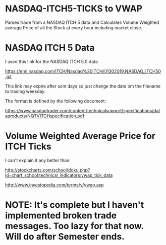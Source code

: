 # NASDAQ-ITCH5-TICKS to VWAP 
Parses trade from a NASDAQ ITCH 5 data and Calculates Volume Weighted average Price of all the Stock at every hour including market close. 



# NASDAQ ITCH 5 Data 

I used this link for the NASDAQ ITCH 5.0 data

https://emi.nasdaq.com/ITCH/Nasdaq%20ITCH/01302019.NASDAQ_ITCH50.gz

This link may expire after som days so just change the date om the filename to trading weekday.

The format is defined by the following document:

https://www.nasdaqtrader.com/content/technicalsupport/specifications/dataproducts/NQTVITCHspecification.pdf

# Volume Weighted Average Price for ITCH Ticks

I can't explain it any better than 

http://stockcharts.com/school/doku.php?id=chart_school:technical_indicators:vwap_tick_data

http://www.investopedia.com/terms/v/vwap.asp

# NOTE: It's complete but I haven't implemented broken trade messages. Too lazy for that now. Will do after Semester ends.